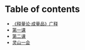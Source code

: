 # Table of contents

* [《释量论·成量品》广释](README.md)
* [第一课](di-yi-ke.md)
* [第二课](di-er-ke.md)
* [灵山一会](https://www.503.im)

